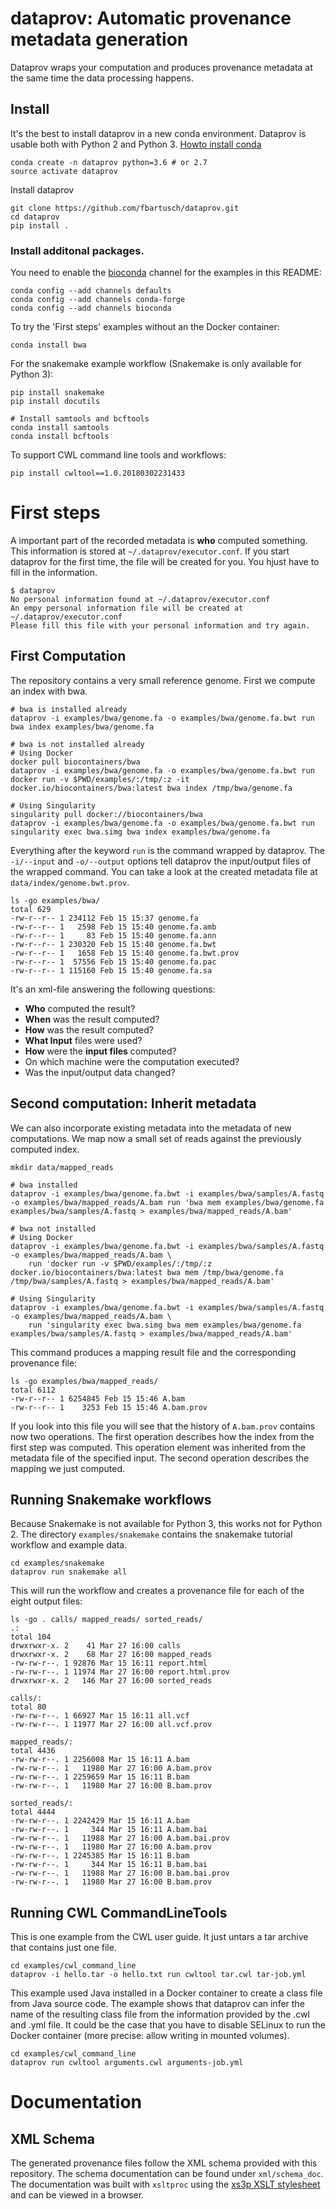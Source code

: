 # dataprov: Automatic provenance metadata generation

Dataprov wraps your computation and produces provenance metadata at the same time the data processing happens.

## Install

It's the best to install dataprov in a new conda environment. Dataprov is usable both with Python 2 and Python 3.
[Howto install conda](https://conda.io/miniconda.html)

```
conda create -n dataprov python=3.6 # or 2.7
source activate dataprov
```

Install dataprov

```
git clone https://github.com/fbartusch/dataprov.git
cd dataprov
pip install .
```

### Install additonal packages.

You need to enable the [bioconda](https://bioconda.github.io/) channel for the examples in this README:

```
conda config --add channels defaults
conda config --add channels conda-forge
conda config --add channels bioconda
```

To try the 'First steps' examples without an the Docker container:

```
conda install bwa
```

For the snakemake example workflow (Snakemake is only available for Python 3):

```
pip install snakemake
pip install docutils

# Install samtools and bcftools
conda install samtools
conda install bcftools
```

To support CWL command line tools and workflows:

```
pip install cwltool==1.0.20180302231433
```


# First steps

A important part of the recorded metadata is **who** computed something.
This information is stored at `~/.dataprov/executor.conf`. If you start dataprov for the first time, the file will be created for you. You hjust have to fill in the information. 

```
$ dataprov
No personal information found at ~/.dataprov/executor.conf
An empy personal information file will be created at ~/.dataprov/executor.conf
Please fill this file with your personal information and try again.
```

## First Computation

The repository contains a very small reference genome. First we compute an index with bwa. 

```
# bwa is installed already
dataprov -i examples/bwa/genome.fa -o examples/bwa/genome.fa.bwt run bwa index examples/bwa/genome.fa

# bwa is not installed already
# Using Docker
docker pull biocontainers/bwa
dataprov -i examples/bwa/genome.fa -o examples/bwa/genome.fa.bwt run docker run -v $PWD/examples/:/tmp/:z -it docker.io/biocontainers/bwa:latest bwa index /tmp/bwa/genome.fa

# Using Singularity
singularity pull docker://biocontainers/bwa
dataprov -i examples/bwa/genome.fa -o examples/bwa/genome.fa.bwt run singularity exec bwa.simg bwa index examples/bwa/genome.fa
```

Everything after the keyword `run` is the command wrapped by dataprov. The `-i/--input` and `-o/--output` options tell dataprov the input/output files of the wrapped command.
You can take a look at the created metadata file at `data/index/genome.bwt.prov`.

```
ls -go examples/bwa/
total 629
-rw-r--r-- 1 234112 Feb 15 15:37 genome.fa
-rw-r--r-- 1   2598 Feb 15 15:40 genome.fa.amb
-rw-r--r-- 1     83 Feb 15 15:40 genome.fa.ann
-rw-r--r-- 1 230320 Feb 15 15:40 genome.fa.bwt
-rw-r--r-- 1   1658 Feb 15 15:40 genome.fa.bwt.prov
-rw-r--r-- 1  57556 Feb 15 15:40 genome.fa.pac
-rw-r--r-- 1 115160 Feb 15 15:40 genome.fa.sa
```

It's an xml-file answering the following questions:

  * **Who** computed the result?
  * **When** was the result computed?
  * **How** was the result computed?
  * **What Input** files were used?
  * **How** were the **input files** computed?
  * On which machine were the computation executed?
  * Was the input/output data changed? 

## Second computation: Inherit metadata

We can also incorporate existing metadata into the metadata of new computations. We map now a small set of reads against the previously computed index.

```
mkdir data/mapped_reads

# bwa installed
dataprov -i examples/bwa/genome.fa.bwt -i examples/bwa/samples/A.fastq -o examples/bwa/mapped_reads/A.bam run 'bwa mem examples/bwa/genome.fa examples/bwa/samples/A.fastq > examples/bwa/mapped_reads/A.bam'

# bwa not installed
# Using Docker
dataprov -i examples/bwa/genome.fa.bwt -i examples/bwa/samples/A.fastq -o examples/bwa/mapped_reads/A.bam \
    run 'docker run -v $PWD/examples/:/tmp/:z  docker.io/biocontainers/bwa:latest bwa mem /tmp/bwa/genome.fa /tmp/bwa/samples/A.fastq > examples/bwa/mapped_reads/A.bam'

# Using Singularity
dataprov -i examples/bwa/genome.fa.bwt -i examples/bwa/samples/A.fastq -o examples/bwa/mapped_reads/A.bam \
    run 'singularity exec bwa.simg bwa mem examples/bwa/genome.fa examples/bwa/samples/A.fastq > examples/bwa/mapped_reads/A.bam'
```

This command produces a mapping result file and the corresponding provenance file:

```
ls -go examples/bwa/mapped_reads/
total 6112
-rw-r--r-- 1 6254845 Feb 15 15:46 A.bam
-rw-r--r-- 1    3253 Feb 15 15:46 A.bam.prov
```

If you look into this file you will see that the history of `A.bam.prov` contains now two operations. The first operation describes how the index from the first step was computed. This operation element was inherited from the metadata file of the specified input. The second operation describes the mapping we just computed.


## Running Snakemake workflows

Because Snakemake is not available for Python 3, this works not for Python 2.
The directory `examples/snakemake` contains the snakemake tutorial workflow and example data.

```
cd examples/snakemake
dataprov run snakemake all
```

This will run the workflow and creates a provenance file for each of the eight output files:

```
ls -go . calls/ mapped_reads/ sorted_reads/
.:
total 104
drwxrwxr-x. 2    41 Mar 27 16:00 calls
drwxrwxr-x. 2    68 Mar 27 16:00 mapped_reads
-rw-rw-r--. 1 92876 Mar 15 16:11 report.html
-rw-rw-r--. 1 11974 Mar 27 16:00 report.html.prov
drwxrwxr-x. 2   146 Mar 27 16:00 sorted_reads

calls/:
total 80
-rw-rw-r--. 1 66927 Mar 15 16:11 all.vcf
-rw-rw-r--. 1 11977 Mar 27 16:00 all.vcf.prov

mapped_reads/:
total 4436
-rw-rw-r--. 1 2256008 Mar 15 16:11 A.bam
-rw-rw-r--. 1   11980 Mar 27 16:00 A.bam.prov
-rw-rw-r--. 1 2259659 Mar 15 16:11 B.bam
-rw-rw-r--. 1   11980 Mar 27 16:00 B.bam.prov

sorted_reads/:
total 4444
-rw-rw-r--. 1 2242429 Mar 15 16:11 A.bam
-rw-rw-r--. 1     344 Mar 15 16:11 A.bam.bai
-rw-rw-r--. 1   11988 Mar 27 16:00 A.bam.bai.prov
-rw-rw-r--. 1   11980 Mar 27 16:00 A.bam.prov
-rw-rw-r--. 1 2245385 Mar 15 16:11 B.bam
-rw-rw-r--. 1     344 Mar 15 16:11 B.bam.bai
-rw-rw-r--. 1   11988 Mar 27 16:00 B.bam.bai.prov
-rw-rw-r--. 1   11980 Mar 27 16:00 B.bam.prov
```

## Running CWL CommandLineTools

This is one example from the CWL user guide. It just untars a tar archive that contains just one file.

```
cd examples/cwl_command_line
dataprov -i hello.tar -o hello.txt run cwltool tar.cwl tar-job.yml
```

This example used Java installed in a Docker container to create a class file from Java source code.
The example shows that dataprov can infer the name of the resulting class file from the information provided by the .cwl and .yml file.
It could be the case that you have to disable SELinux to run the Docker container (more precise: allow writing in mounted volumes).

```
cd examples/cwl_command_line
dataprov run cwltool arguments.cwl arguments-job.yml
```

# Documentation

## XML Schema

The generated provenance files follow the XML schema provided with this repository. The schema documentation can be found under `xml/schema_doc`.
The documentation was built with `xsltproc` using the [xs3p XSLT stylesheet](https://xml.fiforms.org/xs3p/) and can be viewed in a browser.
